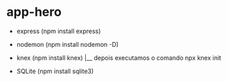 # app-hero
 - express (npm install express)

 - nodemon (npm install nodemon -D)

 - knex (npm install knex)
 	|__ depois executamos o comando npx knex init
 
 - SQLite (npm install sqlite3)
